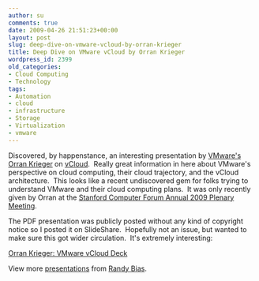 ```yaml
---
author: su
comments: true
date: 2009-04-26 21:51:23+00:00
layout: post
slug: deep-dive-on-vmware-vcloud-by-orran-krieger
title: Deep Dive on VMware vCloud by Orran Krieger
wordpress_id: 2399
old_categories:
- Cloud Computing
- Technology
tags:
- Automation
- cloud
- infrastructure
- Storage
- Virtualization
- vmware
---
```




Discovered, by happenstance, an interesting presentation by [VMware's](http://www.vmware.com) [Orran Krieger](http://twitter.com/okrieg) on [vCloud](http://www.vmware.com/solutions/cloud-computing/vcloud.html).  Really great information in here about VMware's perspective on cloud computing, their cloud trajectory, and the vCloud architecture.  This looks like a recent undiscovered gem for folks trying to understand VMware and their cloud computing plans.  It was only recently given by Orran at the [Stanford Computer Forum Annual 2009 Plenary Meeting](http://forum.stanford.edu/events/2009plenary.php).

The PDF presentation was publicly posted without any kind of copyright notice so I posted it on SlideShare.  Hopefully not an issue, but wanted to make sure this got wider circulation.  It's extremely interesting:




[Orran Krieger: VMware vCloud Deck](http://www.slideshare.net/randybias/orran-krieger-vmware-vcloud-deck?type=presentation) 


View more [presentations](http://www.slideshare.net/) from [Randy Bias](http://www.slideshare.net/randybias).



